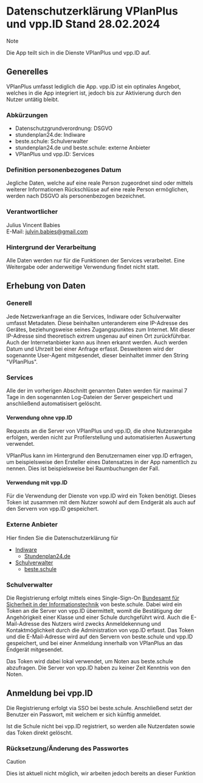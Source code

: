 # Datenschutzerklärung VPlanPlus und vpp.ID Stand 28.02.2024
> [!NOTE]
> Die App teilt sich in die Dienste VPlanPlus und vpp.ID auf.


## Generelles
VPlanPlus umfasst lediglich die App. vpp.ID ist ein optinales Angebot, welches in die App integriert ist, jedoch bis zur Aktivierung durch den Nutzer untätig bleibt.

### Abkürzungen
- Datenschutzgrundverordnung: DSGVO
- stundenplan24.de: Indiware
- beste.schule: Schulverwalter
- stundenplan24.de und beste.schule: externe Anbieter
- VPlanPlus und vpp.ID: Services
### Definition personenbezogenes Datum
Jegliche Daten, welche auf eine reale Person zugeordnet sind oder mittels weiterer Informationen Rückschlüsse auf eine reale Person ermöglichen, werden nach DSGVO als personenbezogen bezeichnet.

### Verantwortlicher
Julius Vincent Babies<br />
E-Mail: julvin.babies@gmail.com

### Hintergrund der Verarbeitung
Alle Daten werden nur für die Funktionen der Services verarbeitet. Eine Weitergabe oder anderweitige Verwendung findet nicht statt.

## Erhebung von Daten
### Generell
Jede Netzwerkanfrage an die Services, Indiware oder Schulverwalter umfasst Metadaten. Diese beinhalten unteranderem eine IP-Adresse des Gerätes, beziehungsweise seines Zugangspunktes zum Internet. Mit dieser IP-Adresse sind theoretisch extrem ungenau auf einen Ort zurückführbar. Auch der Internetanbieter kann aus ihnen erkannt werden. Auch werden Datum und Uhrzeit bei einer Anfrage erfasst. Desweiteren wird der sogenannte User-Agent mitgesendet, dieser beinhaltet immer den String "VPlanPlus".

### Services
Alle der im vorherigen Abschnitt genannten Daten werden für maximal 7 Tage in den sogenannten Log-Dateien der Server gespeichert und anschließend automatisisert gelöscht.

#### Verwendung ohne vpp.ID
Requests an die Server von VPlanPlus und vpp.ID, die ohne Nutzerangabe erfolgen, werden nicht zur Profilerstellung und automatisierten Auswertung verwendet.

VPlanPlus kann im Hintergrund den Benutzernamen einer vpp.ID erfragen, um beispielsweise den Ersteller eines Datensatzes in der App namentlich zu nennen. Dies ist beispielsweise bei Raumbuchungen der Fall.

#### Verwendung mit vpp.ID
Für die Verwendung der Dienste von vpp.ID wird ein Token benötigt. Dieses Token ist zusammen mit dem Nutzer sowohl auf dem Endgerät als auch auf den Servern von vpp.ID gespeichert.

### Externe Anbieter
Hier finden Sie die Datenschutzerklärung für
- [Indiware](https://indiware.de/index.php?page=datenschutz)
  - [Stundenplan24.de](https://stundenplan24.de/datenschutzapp.html#datenschutzsp24)
- [Schulverwalter](https://schulverwalter.de/privacy/)
  - [beste.schule](https://beste.schule/privacy)

### Schulverwalter
Die Registrierung erfolgt mittels eines Single-Sign-On [Bundesamt für Sicherheit in der Informationstechnik]([SSO](https://www.bsi.bund.de/DE/Themen/Verbraucherinnen-und-Verbraucher/Informationen-und-Empfehlungen/Cyber-Sicherheitsempfehlungen/Accountschutz/Single-Sign-On/single-sign-on_node.html)https://www.bsi.bund.de/DE/Themen/Verbraucherinnen-und-Verbraucher/Informationen-und-Empfehlungen/Cyber-Sicherheitsempfehlungen/Accountschutz/Single-Sign-On/single-sign-on_node.html) von beste.schule. Dabei wird ein Token an die Server von vpp.ID übermittelt, womit die Bestätigung der Angehörigkeit einer Klasse und einer Schule durchgeführt wird. Auch die E-Mail-Adresse des Nutzers wird zwecks Anmeldekennung und Kontaktmöglichkeit durch die Administration von vpp.ID erfasst. Das Token und die E-Mail-Adresse wird auf den Servern von beste.schule und vpp.ID gespeichert, und bei einer Anmeldung innerhalb von VPlanPlus an das Endgerät mitgesendet.

Das Token wird dabei lokal verwendet, um Noten aus beste.schule abzufragen. Die Server von vpp.ID haben zu keiner Zeit Kenntnis von den Noten.

## Anmeldung bei vpp.ID
Die Registrierung erfolgt via SSO bei beste.schule. Anschließend setzt der Benutzer ein Passwort, mit welchem er sich künftig anmeldet.

Ist die Schule nicht bei vpp.ID registriert, so werden alle Nutzerdaten sowie das Token direkt gelöscht.

### Rücksetzung/Änderung des Passwortes
> [!CAUTION]
> Dies ist aktuell nicht möglich, wir arbeiten jedoch bereits an dieser Funktion

